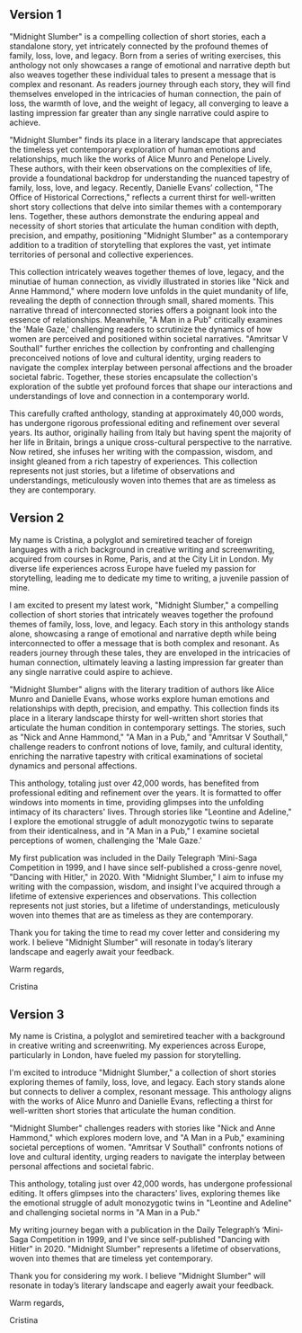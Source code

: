 
## Version 1
"Midnight Slumber" is a compelling collection of short stories, each a standalone story, yet intricately connected by the profound themes of family, loss, love, and legacy. Born from a series of writing exercises, this anthology not only showcases a range of emotional and narrative depth but also weaves together these individual tales to present a message that is complex and resonant. As readers journey through each story, they will find themselves enveloped in the intricacies of human connection, the pain of loss, the warmth of love, and the weight of legacy, all converging to leave a lasting impression far greater than any single narrative could aspire to achieve.

"Midnight Slumber" finds its place in a literary landscape that appreciates the timeless yet contemporary exploration of human emotions and relationships, much like the works of Alice Munro and Penelope Lively. These authors, with their keen observations on the complexities of life, provide a foundational backdrop for understanding the nuanced tapestry of family, loss, love, and legacy. Recently, Danielle Evans’ collection, "The Office of Historical Corrections," reflects a current thirst for well-written short story collections that delve into similar themes with a contemporary lens. Together, these authors demonstrate the enduring appeal and necessity of short stories that articulate the human condition with depth, precision, and empathy, positioning "Midnight Slumber" as a contemporary addition to a tradition of storytelling that explores the vast, yet intimate territories of personal and collective experiences.

This collection intricately weaves together themes of love, legacy, and the minutiae of human connection, as vividly illustrated in stories like "Nick and Anne Hammond," where modern love unfolds in the quiet mundanity of life, revealing the depth of connection through small, shared moments. This narrative thread of interconnected stories offers a poignant look into the essence of relationships. Meanwhile, "A Man in a Pub" critically examines the 'Male Gaze,' challenging readers to scrutinize the dynamics of how women are perceived and positioned within societal narratives. "Amritsar V Southall" further enriches the collection by confronting and challenging preconceived notions of love and cultural identity, urging readers to navigate the complex interplay between personal affections and the broader societal fabric. Together, these stories encapsulate the collection's exploration of the subtle yet profound forces that shape our interactions and understandings of love and connection in a contemporary world.

This carefully crafted anthology, standing at approximately 40,000 words, has undergone rigorous professional editing and refinement over several years. Its author, originally hailing from Italy but having spent the majority of her life in Britain, brings a unique cross-cultural perspective to the narrative. Now retired, she infuses her writing with the compassion, wisdom, and insight gleaned from a rich tapestry of experiences. This collection represents not just stories, but a lifetime of observations and understandings, meticulously woven into themes that are as timeless as they are contemporary. 

## Version 2
My name is Cristina, a polyglot and semiretired teacher of foreign languages with a rich background in creative writing and screenwriting, acquired from courses in Rome, Paris, and at the City Lit in London. My diverse life experiences across Europe have fueled my passion for storytelling, leading me to dedicate my time to writing, a juvenile passion of mine.

I am excited to present my latest work, "Midnight Slumber," a compelling collection of short stories that intricately weaves together the profound themes of family, loss, love, and legacy. Each story in this anthology stands alone, showcasing a range of emotional and narrative depth while being interconnected to offer a message that is both complex and resonant. As readers journey through these tales, they are enveloped in the intricacies of human connection, ultimately leaving a lasting impression far greater than any single narrative could aspire to achieve.

"Midnight Slumber" aligns with the literary tradition of authors like Alice Munro and Danielle Evans, whose works explore human emotions and relationships with depth, precision, and empathy. This collection finds its place in a literary landscape thirsty for well-written short stories that articulate the human condition in contemporary settings. The stories, such as "Nick and Anne Hammond," "A Man in a Pub," and "Amritsar V Southall," challenge readers to confront notions of love, family, and cultural identity, enriching the narrative tapestry with critical examinations of societal dynamics and personal affections.

This anthology, totaling just over 42,000 words, has benefited from professional editing and refinement over the years. It is formatted to offer windows into moments in time, providing glimpses into the unfolding intimacy of its characters' lives. Through stories like "Leontine and Adeline," I explore the emotional struggle of adult monozygotic twins to separate from their identicalness, and in "A Man in a Pub," I examine societal perceptions of women, challenging the 'Male Gaze.'

My first publication was included in the Daily Telegraph ‘Mini-Saga Competition in 1999, and I have since self-published a cross-genre novel, "Dancing with Hitler," in 2020. With "Midnight Slumber," I aim to infuse my writing with the compassion, wisdom, and insight I've acquired through a lifetime of extensive experiences and observations. This collection represents not just stories, but a lifetime of understandings, meticulously woven into themes that are as timeless as they are contemporary.

Thank you for taking the time to read my cover letter and considering my work. I believe "Midnight Slumber" will resonate in today’s literary landscape and eagerly await your feedback.

Warm regards,

Cristina

## Version 3
My name is Cristina, a polyglot and semiretired teacher with a background in creative writing and screenwriting. My experiences across Europe, particularly in London, have fueled my passion for storytelling.

I'm excited to introduce "Midnight Slumber," a collection of short stories exploring themes of family, loss, love, and legacy. Each story stands alone but connects to deliver a complex, resonant message. This anthology aligns with the works of Alice Munro and Danielle Evans, reflecting a thirst for well-written short stories that articulate the human condition.

"Midnight Slumber" challenges readers with stories like "Nick and Anne Hammond," which explores modern love, and "A Man in a Pub," examining societal perceptions of women. "Amritsar V Southall" confronts notions of love and cultural identity, urging readers to navigate the interplay between personal affections and societal fabric.

This anthology, totaling just over 42,000 words, has undergone professional editing. It offers glimpses into the characters' lives, exploring themes like the emotional struggle of adult monozygotic twins in "Leontine and Adeline" and challenging societal norms in "A Man in a Pub."

My writing journey began with a publication in the Daily Telegraph’s ‘Mini-Saga Competition in 1999, and I've since self-published "Dancing with Hitler" in 2020. "Midnight Slumber" represents a lifetime of observations, woven into themes that are timeless yet contemporary.

Thank you for considering my work. I believe "Midnight Slumber" will resonate in today’s literary landscape and eagerly await your feedback.

Warm regards,

Cristina